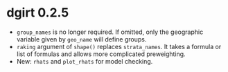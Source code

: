 # dgirt 0.2.5

* `group_names` is no longer required. If omitted, only the geographic variable
  given by `geo_name` will define groups.
* `raking` argument of `shape()` replaces `strata_names`. It takes a formula or
  list of formulas and allows more complicated preweighting.
* New: `rhats` and `plot_rhats` for model checking.
